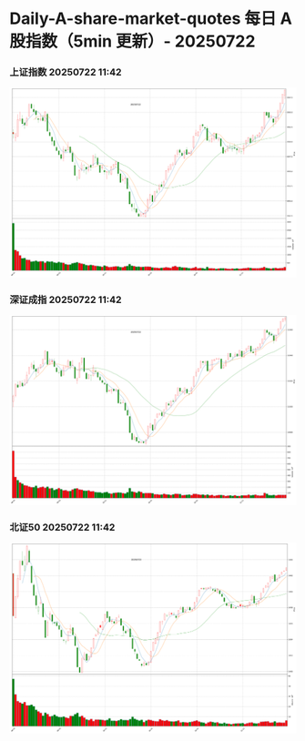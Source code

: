 
# Daily-A-share-market-quotes 每日 A 股指数（5min 更新）- 20250722

### 上证指数 20250722 11:42
![](./fig/2025/7/20250722-sh000001.png)

### 深证成指 20250722 11:42
![](./fig/2025/7/20250722-sz399001.png)

### 北证50 20250722 11:42
![](./fig/2025/7/20250722-bj899050.png)
